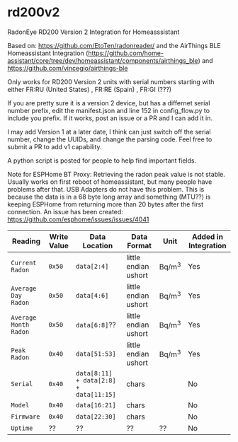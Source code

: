 # rd200v2
RadonEye RD200 Version 2 Integration for Homeasssistant

Based on: https://github.com/EtoTen/radonreader/ and the AirThings BLE Homeassistant Integration (https://github.com/home-assistant/core/tree/dev/homeassistant/components/airthings_ble) and https://github.com/vincegio/airthings-ble

Only works for RD200 Version 2 units with serial numbers starting with either FR:RU (United States) , FR:RE (Spain) , FR:GI (???)

If you are pretty sure it is a version 2 device, but has a differnet serial number prefix, edit the manifest.json and line 152 in config_flow.py to include you prefix. If it works, post an issue or a PR and I can add it in.

I may add Version 1 at a later date, I think can just switch off the serial number, change the UUIDs, and change the parsing code. Feel free to submit a PR to add v1 capability. 

A python script is posted for people to help find important fields.

Note for ESPHome BT Proxy: Retrieving the radon peak value is not stable. Usually works on first reboot of homeassistant, but many people have problems after that. USB Adapters do not have this problem. This is because the data is in a 68 byte long array and something (MTU??) is keeping ESPHome from returning more than 20 bytes after the first connection. An issue has been created: https://github.com/esphome/issues/issues/4041

| Reading | Write Value | Data Location | Data Format | Unit | Added in Integration |
| - | - | - | - | - | - |
| `Current Radon` | `0x50` | `data[2:4]` | little endian ushort | Bq/m<sup>3</sup> | Yes |
| `Average Day Radon` | `0x50` | `data[4:6]` | little endian ushort | Bq/m<sup>3</sup> | Yes |
| `Average Month Radon` | `0x50` | `data[6:8]`??  | little endian ushort | Bq/m<sup>3</sup> | Yes |
| `Peak Radon` | `0x40` | `data[51:53]` | little endian ushort | Bq/m<sup>3<sup> | Yes |
| `Serial` | `0x40` | `data[8:11] + data[2:8] + data[11:15]` | chars |  | No |  
| `Model` | `0x40` | `data[16:21]` | chars |  | No |  
| `Firmware` | `0x40` | `data[22:30]` | chars |  | No |  
| `Uptime` | ?? | ?? | ?? | ?? | No |  
